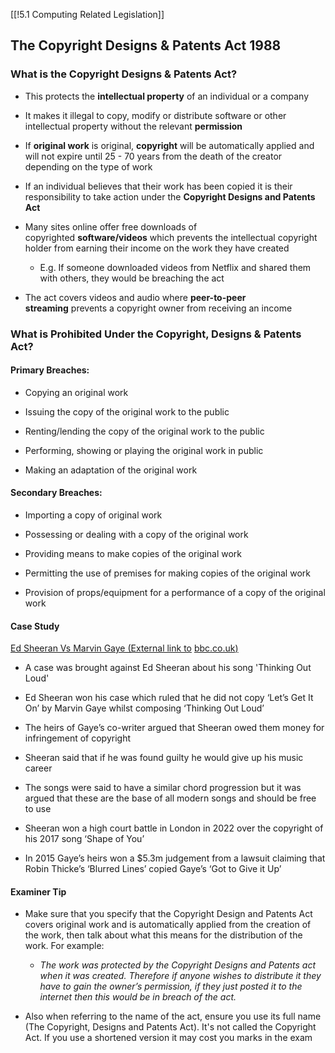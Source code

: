 [[!5.1 Computing Related Legislation]]

## The Copyright Designs & Patents Act 1988

### What is the Copyright Designs & Patents Act?

- This protects the **intellectual property** of an individual or a company
    
- It makes it illegal to copy, modify or distribute software or other intellectual property without the relevant **permission**
    
- If **original work** is original, **copyright** will be automatically applied and will not expire until 25 - 70 years from the death of the creator depending on the type of work
    
- If an individual believes that their work has been copied it is their responsibility to take action under the **Copyright Designs and Patents Act**
    
- Many sites online offer free downloads of copyrighted **software/videos** which prevents the intellectual copyright holder from earning their income on the work they have created
    
    - E.g. If someone downloaded videos from Netflix and shared them with others, they would be breaching the act
        
- The act covers videos and audio where **peer-to-peer streaming** prevents a copyright owner from receiving an income
    

### What is Prohibited Under the Copyright, Designs & Patents Act?

#### Primary Breaches:

- Copying an original work
    
- Issuing the copy of the original work to the public
    
- Renting/lending the copy of the original work to the public
    
- Performing, showing or playing the original work in public
    
- Making an adaptation of the original work
    

#### Secondary Breaches:

- Importing a copy of original work
    
- Possessing or dealing with a copy of the original work
    
- Providing means to make copies of the original work
    
- Permitting the use of premises for making copies of the original work
    
- Provision of props/equipment for a performance of a copy of the original work
    

#### Case Study

[Ed Sheeran Vs Marvin Gaye (External link to](https://www.bbc.co.uk/news/entertainment-arts-65480293) [bbc.co.uk](http://bbc.co.uk/)[)](https://www.bbc.co.uk/news/entertainment-arts-65480293)

- A case was brought against Ed Sheeran about his song 'Thinking Out Loud'
    
- Ed Sheeran won his case which ruled that he did not copy ‘Let’s Get It On’ by Marvin Gaye whilst composing ‘Thinking Out Loud’
    
- The heirs of Gaye’s co-writer argued that Sheeran owed them money for infringement of copyright
    
- Sheeran said that if he was found guilty he would give up his music career
    
- The songs were said to have a similar chord progression but it was argued that these are the base of all modern songs and should be free to use
    
- Sheeran won a high court battle in London in 2022 over the copyright of his 2017 song ‘Shape of You’
    
- In 2015 Gaye’s heirs won a $5.3m judgement from a lawsuit claiming that Robin Thicke’s ‘Blurred Lines’ copied Gaye’s ‘Got to Give it Up’
    

#### Examiner Tip

- Make sure that you specify that the Copyright Design and Patents Act covers original work and is automatically applied from the creation of the work, then talk about what this means for the distribution of the work. For example:
    
    - _The work was protected by the Copyright Designs and Patents act when it was created. Therefore if anyone wishes to distribute it they have to gain the owner’s permission, if they just posted it to the internet then this would be in breach of the act._ 
        
- Also when referring to the name of the act, ensure you use its full name (The Copyright, Designs and Patents Act). It's not called the Copyright Act. If you use a shortened version it may cost you marks in the exam